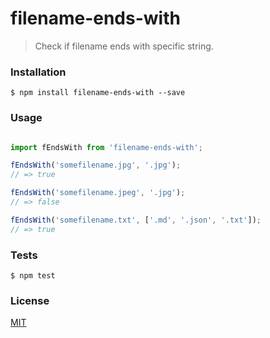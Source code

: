 # filename-ends-with

> Check if filename ends with specific string.

### Installation

```
$ npm install filename-ends-with --save
```

### Usage

```js

import fEndsWith from 'filename-ends-with';

fEndsWith('somefilename.jpg', '.jpg');
// => true

fEndsWith('somefilename.jpeg', '.jpg');
// => false

fEndsWith('somefilename.txt', ['.md', '.json', '.txt']);
// => true

```

### Tests

```
$ npm test
```

### License
[MIT](https://github.com/frenchbread/filename-ends-with/blob/master/LICENSE)
